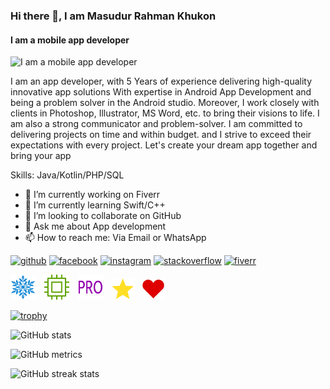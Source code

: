 ### Hi there 👋, I am Masudur Rahman Khukon
#### I am a mobile app developer 
![I am a mobile app developer ](https://www.mritsoft.com/flagimage/my%20file/fbcover.jpeg)

 I am an app developer, with 5 Years of experience delivering high-quality innovative app solutions With expertise in Android App Development and being a problem solver in the Android studio. Moreover, I work closely with clients in Photoshop, Illustrator, MS Word, etc. to bring their visions to life. I am also a strong communicator and problem-solver. I am committed to delivering projects on time and within budget. and I strive to exceed their expectations with every project. Let's create your dream app together and bring your app

Skills: Java/Kotlin/PHP/SQL

- 🔭 I’m currently working on Fiverr 
- 🌱 I’m currently learning Swift/C++  
- 👯 I’m looking to collaborate on GitHub 
- 💬 Ask me about App development 
- 📫 How to reach me: Via Email or WhatsApp 


[<img src='https://cdn.jsdelivr.net/npm/simple-icons@3.0.1/icons/github.svg' alt='github' height='40'>](https://github.com/khukondeveloper1)  [<img src='https://cdn.jsdelivr.net/npm/simple-icons@3.0.1/icons/facebook.svg' alt='facebook' height='40'>](https://www.facebook.com/khukonappdeveloper)  [<img src='https://cdn.jsdelivr.net/npm/simple-icons@3.0.1/icons/instagram.svg' alt='instagram' height='40'>](https://www.instagram.com/khukon776/)  [<img src='https://cdn.jsdelivr.net/npm/simple-icons@3.0.1/icons/stackoverflow.svg' alt='stackoverflow' height='40'>](https://stackoverflow.com/users/23363975)  [<img src='https://cdn.jsdelivr.net/npm/simple-icons@3.0.1/icons/fiverr.svg' alt='fiverr' height='40'>](https://www.fiverr.com/khukondeveloper)  

<a href='https://archiveprogram.github.com/'><img src='https://raw.githubusercontent.com/acervenky/animated-github-badges/master/assets/acbadge.gif' width='40' height='40'></a> <a href='https://docs.github.com/en/developers'><img src='https://raw.githubusercontent.com/acervenky/animated-github-badges/master/assets/devbadge.gif' width='40' height='40'></a> <a href='https://github.com/pricing'><img src='https://raw.githubusercontent.com/acervenky/animated-github-badges/master/assets/pro.gif' width='40' height='40'></a> <a href='https://stars.github.com/'><img src='https://raw.githubusercontent.com/acervenky/animated-github-badges/master/assets/starbadge.gif' width='35' height='35'></a> <a href='https://docs.github.com/en/github/supporting-the-open-source-community-with-github-sponsors'><img src='https://raw.githubusercontent.com/acervenky/animated-github-badges/master/assets/sponsorbadge.gif' width='35' height='35'></a> 

[![trophy](https://github-profile-trophy.vercel.app/?username=khukondeveloper1)](https://github.com/ryo-ma/github-profile-trophy)

![GitHub stats](https://github-readme-stats.vercel.app/api?username=khukondeveloper1&show_icons=true)  

![GitHub metrics](https://metrics.lecoq.io/khukondeveloper1)  

![GitHub streak stats](https://streak-stats.demolab.com/?user=khukondeveloper1)  

